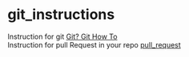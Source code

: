 # git_instructions
Instruction for git [Git? Git How To](https://github.com/Arkardy/git_instructions/blob/0a7213b9174760cc03b10c9c3143423894dfa3ca/git_instruction.md)  
Instruction for pull Request in your repo [pull_request](https://github.com/arletino/git_instructions/blob/main/pull_request.md)

